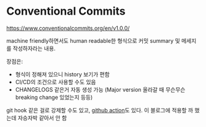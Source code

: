 # Conventional Commits

https://www.conventionalcommits.org/en/v1.0.0/

machine friendly하면서도 human readable한 형식으로 커밋 summary 및 메세지를 작성하자라는 내용.

장점은:

- 형식이 정해져 있으니 history 보기가 편함
- CI/CD의 조건으로 사용할 수도 있음
- CHANGELOGS 같은거 자동 생성 가능 (Major version 올라갈 때 무슨무슨 breaking change 있었는지 등등)

git hook 같은 걸로 강제할 수도 있고, [github action](https://github.com/webiny/action-conventional-commits)도 있다.
이 블로그에 적용할 까 했는데 자승자박 같아서 안 함

